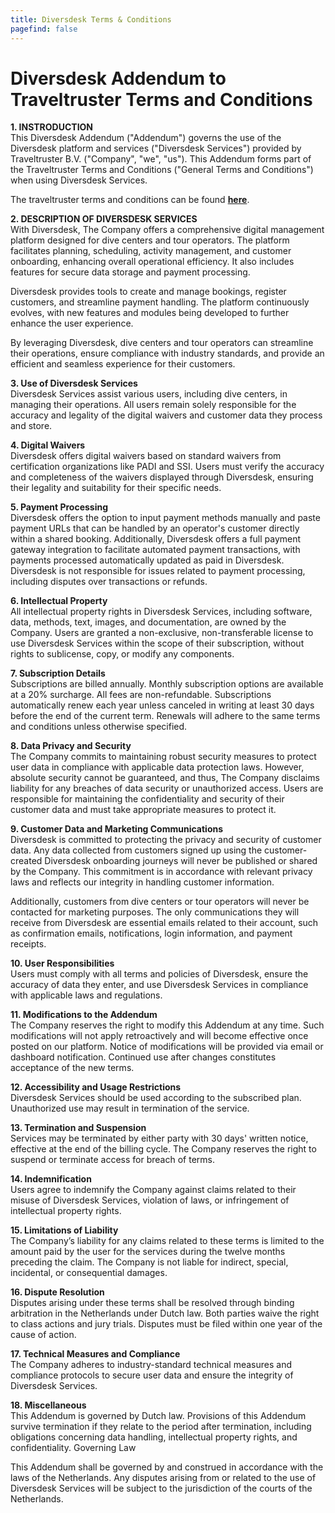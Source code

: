 ```yaml
---
title: Diversdesk Terms & Conditions
pagefind: false
---
```

# Diversdesk Addendum to Traveltruster Terms and Conditions

**1. INSTRODUCTION** </br>
This Diversdesk Addendum ("Addendum") governs the use of the Diversdesk platform and services ("Diversdesk Services") provided by Traveltruster B.V. ("Company", "we", "us"). This Addendum forms part of the Traveltruster Terms and Conditions ("General Terms and Conditions") when using Diversdesk Services.

The traveltruster terms and conditions can be found [**here**](https://www.traveltruster.com/terms-of-conditions.pdf).

**2. DESCRIPTION OF DIVERSDESK SERVICES** </br>
With Diversdesk, The Company offers a comprehensive digital management platform designed for dive centers and tour operators. The platform facilitates planning, scheduling, activity management, and customer onboarding, enhancing overall operational efficiency. It also includes features for secure data storage and payment processing.

Diversdesk provides tools to create and manage bookings, register customers, and streamline payment handling. The platform continuously evolves, with new features and modules being developed to further enhance the user experience.

By leveraging Diversdesk, dive centers and tour operators can streamline their operations, ensure compliance with industry standards, and provide an efficient and seamless experience for their customers.

**3. Use of Diversdesk Services** </br>
Diversdesk Services assist various users, including dive centers, in managing their operations. All users remain solely responsible for the accuracy and legality of the digital waivers and customer data they process and store.

**4. Digital Waivers** </br>
Diversdesk offers digital waivers based on standard waivers from certification organizations like PADI and SSI. Users must verify the accuracy and completeness of the waivers displayed through Diversdesk, ensuring their legality and suitability for their specific needs.

**5. Payment Processing** </br>
Diversdesk offers the option to input payment methods manually and paste payment URLs that can be handled by an operator's customer directly within a shared booking. Additionally, Diversdesk offers a full payment gateway integration to facilitate automated payment transactions, with payments processed automatically updated as paid in Diversdesk. Diversdesk is not responsible for issues related to payment processing, including disputes over transactions or refunds.

**6. Intellectual Property** </br>
All intellectual property rights in Diversdesk Services, including software, data, methods, text, images, and documentation, are owned by the Company. Users are granted a non-exclusive, non-transferable license to use Diversdesk Services within the scope of their subscription, without rights to sublicense, copy, or modify any components.

**7. Subscription Details** </br>
Subscriptions are billed annually. Monthly subscription options are available at a 20% surcharge. All fees are non-refundable. Subscriptions automatically renew each year unless canceled in writing at least 30 days before the end of the current term. Renewals will adhere to the same terms and conditions unless otherwise specified.

**8. Data Privacy and Security** </br>
The Company commits to maintaining robust security measures to protect user data in compliance with applicable data protection laws. However, absolute security cannot be guaranteed, and thus, The Company disclaims liability for any breaches of data security or unauthorized access. Users are responsible for maintaining the confidentiality and security of their customer data and must take appropriate measures to protect it.

**9. Customer Data and Marketing Communications** </br>
Diversdesk is committed to protecting the privacy and security of customer data. Any data collected from customers signed up using the customer-created Diversdesk onboarding journeys will never be published or shared by the Company. This commitment is in accordance with relevant privacy laws and reflects our integrity in handling customer information.

Additionally, customers from dive centers or tour operators will never be contacted for marketing purposes. The only communications they will receive from Diversdesk are essential emails related to their account, such as confirmation emails, notifications, login information, and payment receipts.

**10. User Responsibilities** </br>
Users must comply with all terms and policies of Diversdesk, ensure the accuracy of data they enter, and use Diversdesk Services in compliance with applicable laws and regulations.

**11. Modifications to the Addendum** </br>
The Company reserves the right to modify this Addendum at any time. Such modifications will not apply retroactively and will become effective once posted on our platform. Notice of modifications will be provided via email or dashboard notification. Continued use after changes constitutes acceptance of the new terms.

**12. Accessibility and Usage Restrictions** </br>
Diversdesk Services should be used according to the subscribed plan. Unauthorized use may result in termination of the service.

**13. Termination and Suspension** </br>
Services may be terminated by either party with 30 days' written notice, effective at the end of the billing cycle. The Company reserves the right to suspend or terminate access for breach of terms.

**14. Indemnification** </br>
Users agree to indemnify the Company against claims related to their misuse of Diversdesk Services, violation of laws, or infringement of intellectual property rights.

**15. Limitations of Liability** </br>
The Company’s liability for any claims related to these terms is limited to the amount paid by the user for the services during the twelve months preceding the claim. The Company is not liable for indirect, special, incidental, or consequential damages.

**16. Dispute Resolution** </br>
Disputes arising under these terms shall be resolved through binding arbitration in the Netherlands under Dutch law. Both parties waive the right to class actions and jury trials. Disputes must be filed within one year of the cause of action.

**17. Technical Measures and Compliance** </br>
The Company adheres to industry-standard technical measures and compliance protocols to secure user data and ensure the integrity of Diversdesk Services.

**18. Miscellaneous** </br>
This Addendum is governed by Dutch law. Provisions of this Addendum survive termination if they relate to the period after termination, including obligations concerning data handling, intellectual property rights, and confidentiality.
Governing Law

This Addendum shall be governed by and construed in accordance with the laws of the Netherlands. Any disputes arising from or related to the use of Diversdesk Services will be subject to the jurisdiction of the courts of the Netherlands.